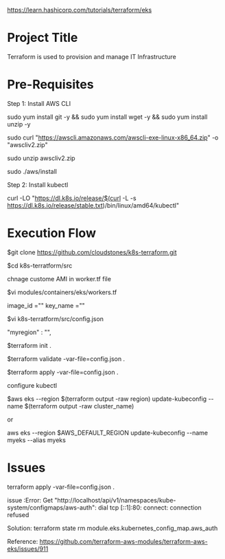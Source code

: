https://learn.hashicorp.com/tutorials/terraform/eks

Project Title
=====================
Terraform is used to provision and manage IT Infrastructure

Pre-Requisites
============================
Step 1: Install AWS CLI

sudo yum install git -y && sudo yum install wget -y && sudo yum install unzip -y

sudo curl "https://awscli.amazonaws.com/awscli-exe-linux-x86_64.zip" -o "awscliv2.zip"

sudo unzip awscliv2.zip

sudo ./aws/install

Step 2: Install kubectl

curl -LO "https://dl.k8s.io/release/$(curl -L -s https://dl.k8s.io/release/stable.txt)/bin/linux/amd64/kubectl"


Execution Flow
=====================

$git clone https://github.com/cloudstones/k8s-terraform.git

$cd k8s-terratform/src

chnage custome AMI in worker.tf file

$vi modules/containers/eks/workers.tf

image_id =""
key_name =""

$vi k8s-terratform/src/config.json 

"myregion" : "",

$terraform init .

$terraform validate -var-file=config.json .

$terraform apply -var-file=config.json .

configure kubectl

$aws eks --region $(terraform output -raw region) update-kubeconfig --name $(terraform output -raw cluster_name)

or

 aws eks --region $AWS_DEFAULT_REGION update-kubeconfig --name myeks --alias myeks


# Issues
terraform apply -var-file=config.json .

issue :Error: Get "http://localhost/api/v1/namespaces/kube-system/configmaps/aws-auth": dial tcp [::1]:80: connect: connection refused

Solution: terraform state rm module.eks.kubernetes_config_map.aws_auth

Reference: https://github.com/terraform-aws-modules/terraform-aws-eks/issues/911


